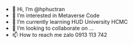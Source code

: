 - 👋 Hi, I’m @hphuctran
- 👀 I’m interested in Metaverse Code
- 🌱 I’m currently learning HUD University HCMC
- 💞️ I’m looking to collaborate on ...
- 📫 How to reach me zalo 0913 113 742

<!---
hphuctran/hphuctran is a ✨ special ✨ repository because its `README.md` (this file) appears on your GitHub profile.
You can click the Preview link to take a look at your changes.
--->

